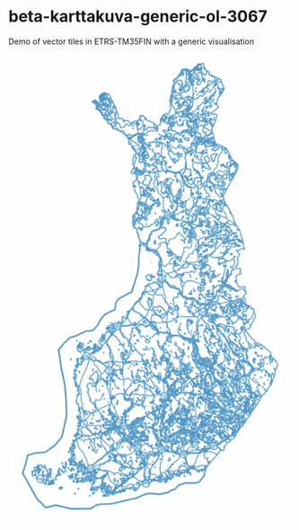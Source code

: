 # beta-karttakuva-generic-ol-3067

Demo of vector tiles in ETRS-TM35FIN with a generic visualisation

![Beta Karttakuva ETRS-TM35FIN screenshot](index.png)
